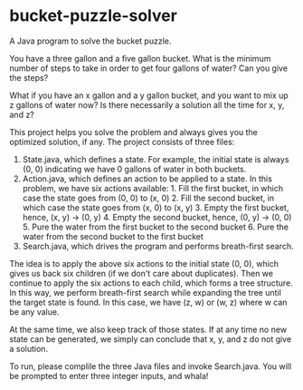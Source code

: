 # bucket-puzzle-solver
A Java program to solve the bucket puzzle.

You have a three gallon and a five gallon bucket. What is the minimum number of steps to take
in order to get four gallons of water? Can you give the steps?

What if you have an x gallon and a y gallon bucket, and you want to mix up z gallons of water now?
Is there necessarily a solution all the time for x, y, and z?

This project helps you solve the problem and always gives you the optimized solution, if any. The
project consists of three files:

  1. State.java, which defines a state. For example, the initial state is always (0, 0) indicating
     we have 0 gallons of water in both buckets.
  2. Action.java, which defines an action to be applied to a state. In this problem, we have six
     actions available:
    1. Fill the first bucket, in which case the state goes from (0, 0) to (x, 0)
    2. Fill the second bucket, in which case the state goes from (x, 0) to (x, y)
    3. Empty the first bucket, hence, (x, y) -> (0, y)
    4. Empty the second bucket, hence, (0, y) -> (0, 0)
    5. Pure the water from the first bucket to the second bucket
    6. Pure the water from the second bucket to the first bucket
  3. Search.java, which drives the program and performs breath-first search.

The idea is to apply the above six actions to the initial state (0, 0), which gives us back six
children (if we don't care about duplicates). Then we continue to apply the six actions to each
child, which forms a tree structure. In this way, we perform breath-first search while expanding
the tree until the target state is found. In this case, we have (z, w) or (w, z) where w can be
any value.

At the same time, we also keep track of those states. If at any time no new state can be generated,
we simply can conclude that x, y, and z do not give a solution.

To run, please complile the three Java files and invoke Search.java. You will be prompted to enter
three integer inputs, and whala!
